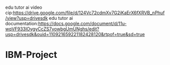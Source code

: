 edu tutor ai video cip:https://drive.google.com/file/d/124Vc72cdmXv7G2iKaErX6fXRVB_nPhuf/view?usp=drivesdk
edu tutor ai documentation:https://docs.google.com/document/d/11u-wqVF933lOygyCcZS7yowbgUmUNghs/edit?usp=drivesdk&ouid=110921659221182428120&rtpof=true&sd=true
# IBM-Project
